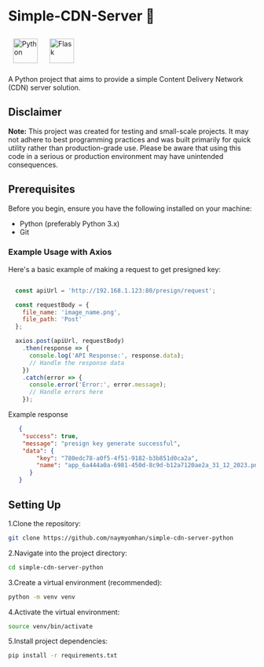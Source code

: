 # Simple-CDN-Server 💾

<a href="https://www.python.org/" target="_blank"><img style="margin: 10px" src="https://profilinator.rishav.dev/skills-assets/python-original.svg" alt="Python" height="50" /></a>  <a href="https://flask.palletsprojects.com/" target="_blank"><img style="margin: 10px" src="https://profilinator.rishav.dev/skills-assets/flask.png" alt="Flask" height="50" /></a>

 A Python project that aims to provide a simple Content Delivery Network (CDN) server solution.

 ## Disclaimer

**Note:** This project was created for testing and small-scale projects. It may not adhere to best programming practices and was built primarily for quick utility rather than production-grade use. Please be aware that using this code in a serious or production environment may have unintended consequences.


## Prerequisites
Before you begin, ensure you have the following installed on your machine:
- Python (preferably Python 3.x)
- Git


### Example Usage with Axios

Here's a basic example of making a request to get presigned key:

```javascript

  const apiUrl = 'http://192.168.1.123:80/presign/request';

  const requestBody = {
    file_name: 'image_name.png',
    file_path: 'Post'
  };

  axios.post(apiUrl, requestBody)
    .then(response => {
      console.log('API Response:', response.data);
      // Handle the response data
    })
    .catch(error => {
      console.error('Error:', error.message);
      // Handle errors here
    });

```

Example response
```json
   {
    "success": true,
    "message": "presign key generate successful",
    "data": {
        "key": "780edc78-a0f5-4f51-9182-b3b851d0ca2a",
        "name": "app_6a444a0a-6981-450d-8c9d-b12a7120ae2a_31_12_2023.png"
      }
   }
```


## Setting Up

1.Clone the repository:

   ```bash
   git clone https://github.com/naymyomhan/simple-cdn-server-python
   ```

2.Navigate into the project directory:

   ```bash
   cd simple-cdn-server-python
   ```

3.Create a virtual environment (recommended):

   ```bash
   python -m venv venv
   ```

4.Activate the virtual environment:

   ```bash
   source venv/bin/activate
   ```

5.Install project dependencies:

   ```bash
   pip install -r requirements.txt
   ```


